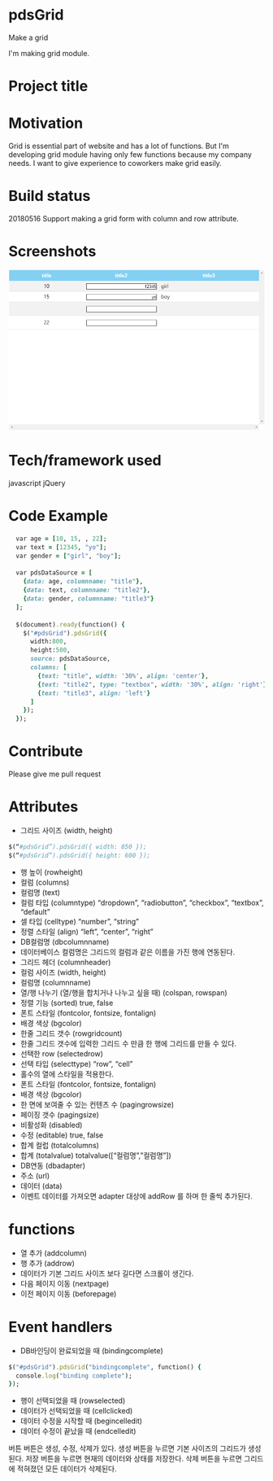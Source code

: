 # pdsGrid
Make a grid

I'm making grid module.

# Project title

# Motivation
Grid is essential part of website and has a lot of functions. 
But I'm developing grid module having only few functions because my company needs.
I want to give experience to coworkers make grid easily.

# Build status
20180516 Support making a grid form with column and row attribute.

# Screenshots
![Alt example of grid](grid.png)

# Tech/framework used
javascript
jQuery

# Code Example
```ruby
  var age = [10, 15, , 22];
  var text = [12345, "yo"];
  var gender = ["girl", "boy"];

  var pdsDataSource = [
    {data: age, columnname: "title"},
    {data: text, columnname: "title2"},
    {data: gender, columnname: "title3"}
  ];

  $(document).ready(function() {
    $("#pdsGrid").pdsGrid({
      width:800,
      height:500,
      source: pdsDataSource,
      columns: [
        {text: "title", width: '30%', align: 'center'},
        {text: "title2", type: "textbox", width: '30%', align: 'right'},
        {text: "title3", align: 'left'}
      ]
    });
  });
```

# Contribute
Please give me pull request

# Attributes
* 그리드 사이즈 (width, height)
```ruby
$(“#pdsGrid”).pdsGrid({ width: 850 });
$(“#pdsGrid”).pdsGrid({ height: 600 });
```
* 행 높이 (rowheight)
* 컬럼 (columns)
* 컬럼명 (text)
* 컬럼 타입 (columntype)
	“dropdown”, “radiobutton”, “checkbox”, “textbox”, “default”
* 셀 타입 (celltype)
		“number”, “string”
* 정렬 스타일 (align)
“left”, “center”, “right”
* DB컬럼명 (dbcolumnname)
* 데이터베이스 컬럼명은 그리드의 컬럼과 같은 이름을 가진 행에 연동된다.
* 그리드 헤더 (columnheader)
* 컬럼 사이즈  (width, height)
* 컬럼명 (columnname)
* 열/행 나누기 (열/행을 합치거나 나누고 싶을 때) (colspan, rowspan)
* 정렬 기능 (sorted)
  true, false
* 폰트 스타일 (fontcolor, fontsize, fontalign)
* 배경 색상 (bgcolor)
* 한줄 그리드 갯수 (rowgridcount)
* 한줄 그리드 갯수에 입력한 그리드 수 만큼 한 행에 그리드를 만들 수 있다.
* 선택한 row (selectedrow)
* 선택 타입 (selecttype)
  “row”, “cell”
* 홀수의 열에 스타일을 적용한다. 
* 폰트 스타일 (fontcolor, fontsize, fontalign)
* 배경 색상 (bgcolor)
* 한 면에 보여줄 수 있는 컨텐츠 수 (pagingrowsize)
* 페이징 갯수 (pagingsize)
* 비활성화 (disabled)
* 수정 (editable)
  true, false
* 합계 컬럽 (totalcolumns)
* 합계 (totalvalue)
  totalvalue([“컬럼명”,”컬럼명”])
* DB연동 (dbadapter)
* 주소 (url)
* 데이터 (data)
* 이벤트
  데이터를 가져오면 adapter 대상에 addRow 를 하며 한 줄씩 추가된다.

# functions
* 열 추가 (addcolumn)
* 행 추가 (addrow)
* 데이터가 기본 그리드 사이즈 보다 길다면 스크롤이 생긴다.
* 다음 페이지 이동 (nextpage)
* 이전 페이지 이동 (beforepage)

# Event handlers
* DB바인딩이 완료되었을 때 (bindingcomplete)
```ruby
$("#pdsGrid").pdsGrid("bindingcomplete", function() {
  console.log("binding complete");
});
```
* 행이 선택되었을 때 (rowselected)
* 데이터가 선택되었을 때 (cellclicked)
* 데이터 수정을 시작할 때 (begincelledit)
* 데이터 수정이 끝났을 때 (endcelledit)

버튼
버튼은 생성, 수정, 삭제가 있다.
생성 버튼을 누르면 기본 사이즈의 그리드가 생성된다.
저장 버튼을 누르면 현재의 데이터와 상태를 저장한다.
삭제 버튼을 누르면 그리드에 적혀졌던 모든 데이터가 삭제된다.

